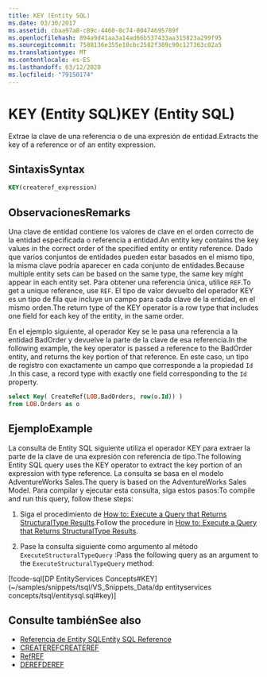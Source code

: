 ```yaml
---
title: KEY (Entity SQL)
ms.date: 03/30/2017
ms.assetid: cbaa97a8-c89c-4460-8c74-00474695789f
ms.openlocfilehash: 894a9d41aa3a14ad66b537433aa315823a299f95
ms.sourcegitcommit: 7588136e355e10cbc2582f389c90c127363c02a5
ms.translationtype: MT
ms.contentlocale: es-ES
ms.lasthandoff: 03/12/2020
ms.locfileid: "79150174"
---
```

# <a name="key-entity-sql"></a><span data-ttu-id="e3484-102">KEY (Entity SQL)</span><span class="sxs-lookup"><span data-stu-id="e3484-102">KEY (Entity SQL)</span></span>
<span data-ttu-id="e3484-103">Extrae la clave de una referencia o de una expresión de entidad.</span><span class="sxs-lookup"><span data-stu-id="e3484-103">Extracts the key of a reference or of an entity expression.</span></span>  
  
## <a name="syntax"></a><span data-ttu-id="e3484-104">Sintaxis</span><span class="sxs-lookup"><span data-stu-id="e3484-104">Syntax</span></span>  
  
```sql  
KEY(createref_expression)  
```  
  
## <a name="remarks"></a><span data-ttu-id="e3484-105">Observaciones</span><span class="sxs-lookup"><span data-stu-id="e3484-105">Remarks</span></span>  
 <span data-ttu-id="e3484-106">Una clave de entidad contiene los valores de clave en el orden correcto de la entidad especificada o referencia a entidad.</span><span class="sxs-lookup"><span data-stu-id="e3484-106">An entity key contains the key values in the correct order of the specified entity or entity reference.</span></span> <span data-ttu-id="e3484-107">Dado que varios conjuntos de entidades pueden estar basados en el mismo tipo, la misma clave podría aparecer en cada conjunto de entidades.</span><span class="sxs-lookup"><span data-stu-id="e3484-107">Because multiple entity sets can be based on the same type, the same key might appear in each entity set.</span></span> <span data-ttu-id="e3484-108">Para obtener una referencia única, utilice `REF`.</span><span class="sxs-lookup"><span data-stu-id="e3484-108">To get a unique reference, use `REF`.</span></span> <span data-ttu-id="e3484-109">El tipo de valor devuelto del operador KEY es un tipo de fila que incluye un campo para cada clave de la entidad, en el mismo orden.</span><span class="sxs-lookup"><span data-stu-id="e3484-109">The return type of the KEY operator is a row type that includes one field for each key of the entity, in the same order.</span></span>  
  
 <span data-ttu-id="e3484-110">En el ejemplo siguiente, al operador Key se le pasa una referencia a la entidad BadOrder y devuelve la parte de la clave de esa referencia.</span><span class="sxs-lookup"><span data-stu-id="e3484-110">In the following example, the key operator is passed a reference to the BadOrder entity, and returns the key portion of that reference.</span></span> <span data-ttu-id="e3484-111">En este caso, un tipo de registro con exactamente un campo que corresponde a la propiedad `Id` .</span><span class="sxs-lookup"><span data-stu-id="e3484-111">In this case, a record type with exactly one field corresponding to the `Id` property.</span></span>  
  
```sql  
select Key( CreateRef(LOB.BadOrders, row(o.Id)) )
from LOB.Orders as o  
```  
  
## <a name="example"></a><span data-ttu-id="e3484-112">Ejemplo</span><span class="sxs-lookup"><span data-stu-id="e3484-112">Example</span></span>  
 <span data-ttu-id="e3484-113">La consulta de Entity SQL siguiente utiliza el operador KEY para extraer la parte de la clave de una expresión con referencia de tipo.</span><span class="sxs-lookup"><span data-stu-id="e3484-113">The following Entity SQL query uses the KEY operator to extract the key portion of an expression with type reference.</span></span> <span data-ttu-id="e3484-114">La consulta se basa en el modelo AdventureWorks Sales.</span><span class="sxs-lookup"><span data-stu-id="e3484-114">The query is based on the AdventureWorks Sales Model.</span></span> <span data-ttu-id="e3484-115">Para compilar y ejecutar esta consulta, siga estos pasos:</span><span class="sxs-lookup"><span data-stu-id="e3484-115">To compile and run this query, follow these steps:</span></span>  
  
1. <span data-ttu-id="e3484-116">Siga el procedimiento de [How to: Execute a Query that Returns StructuralType Results](../how-to-execute-a-query-that-returns-structuraltype-results.md).</span><span class="sxs-lookup"><span data-stu-id="e3484-116">Follow the procedure in [How to: Execute a Query that Returns StructuralType Results](../how-to-execute-a-query-that-returns-structuraltype-results.md).</span></span>  
  
2. <span data-ttu-id="e3484-117">Pase la consulta siguiente como argumento al método `ExecuteStructuralTypeQuery` :</span><span class="sxs-lookup"><span data-stu-id="e3484-117">Pass the following query as an argument to the `ExecuteStructuralTypeQuery` method:</span></span>  
  
 [!code-sql[DP EntityServices Concepts#KEY](~/samples/snippets/tsql/VS_Snippets_Data/dp entityservices concepts/tsql/entitysql.sql#key)]  
  
## <a name="see-also"></a><span data-ttu-id="e3484-118">Consulte también</span><span class="sxs-lookup"><span data-stu-id="e3484-118">See also</span></span>

- [<span data-ttu-id="e3484-119">Referencia de Entity SQL</span><span class="sxs-lookup"><span data-stu-id="e3484-119">Entity SQL Reference</span></span>](entity-sql-reference.md)
- [<span data-ttu-id="e3484-120">CREATEREF</span><span class="sxs-lookup"><span data-stu-id="e3484-120">CREATEREF</span></span>](createref-entity-sql.md)
- [<span data-ttu-id="e3484-121">Ref</span><span class="sxs-lookup"><span data-stu-id="e3484-121">REF</span></span>](ref-entity-sql.md)
- [<span data-ttu-id="e3484-122">DEREF</span><span class="sxs-lookup"><span data-stu-id="e3484-122">DEREF</span></span>](deref-entity-sql.md)
